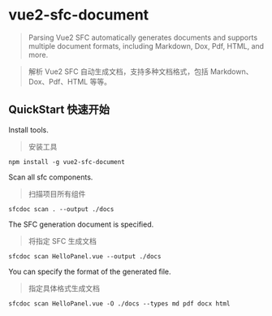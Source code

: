 # vue2-sfc-document

> Parsing Vue2 SFC automatically generates documents and supports multiple document formats, including Markdown, Dox,
> Pdf,
> HTML, and more.

> 解析 Vue2 SFC 自动生成文档，支持多种文档格式，包括 Markdown、Dox、Pdf、HTML 等等。

## QuickStart 快速开始

Install tools.
> 安装工具

```shell
npm install -g vue2-sfc-document
```

Scan all sfc components.
> 扫描项目所有组件

```shell
sfcdoc scan . --output ./docs
```

The SFC generation document is specified.
> 将指定 SFC 生成文档

```shell
sfcdoc scan HelloPanel.vue --output ./docs
```

You can specify the format of the generated file.
> 指定具体格式生成文档

```shell
sfcdoc scan HelloPanel.vue -O ./docs --types md pdf docx html
```





